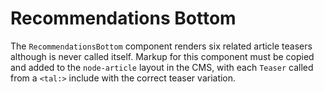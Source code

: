 # Recommendations Bottom

The `RecommendationsBottom` component renders six related article teasers although is never called itself. Markup for this component must be copied and added to the `node-article` layout in the CMS, with each `Teaser` called from a `<tal:>` include with the correct teaser variation.
